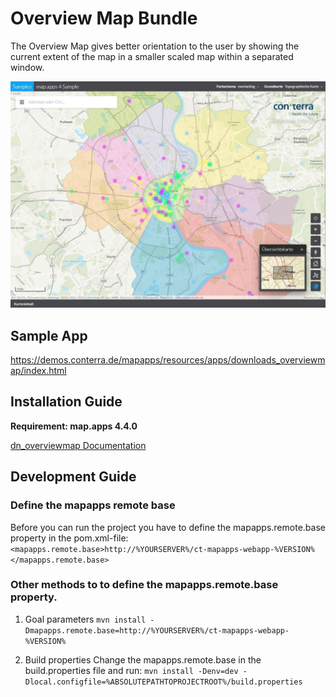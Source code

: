 # Overview Map Bundle
The Overview Map gives better orientation to the user by showing the current extent of the map in a smaller scaled map within a separated window.

![Screenshot App](https://github.com/conterra/mapapps-overviewmap/blob/master/screenshot.JPG)

## Sample App
https://demos.conterra.de/mapapps/resources/apps/downloads_overviewmap/index.html

## Installation Guide
**Requirement: map.apps 4.4.0**

[dn_overviewmap Documentation](https://github.com/conterra/mapapps-overviewmap/tree/master/src/main/js/bundles/dn_overviewmap)

## Development Guide
### Define the mapapps remote base
Before you can run the project you have to define the mapapps.remote.base property in the pom.xml-file:
`<mapapps.remote.base>http://%YOURSERVER%/ct-mapapps-webapp-%VERSION%</mapapps.remote.base>`

### Other methods to to define the mapapps.remote.base property.
1. Goal parameters
`mvn install -Dmapapps.remote.base=http://%YOURSERVER%/ct-mapapps-webapp-%VERSION%`

2. Build properties
Change the mapapps.remote.base in the build.properties file and run:
`mvn install -Denv=dev -Dlocal.configfile=%ABSOLUTEPATHTOPROJECTROOT%/build.properties`
